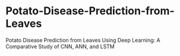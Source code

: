 # Potato-Disease-Prediction-from-Leaves
Potato Disease Prediction from Leaves Using Deep Learning: A Comparative Study of CNN, ANN, and LSTM
